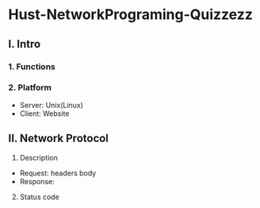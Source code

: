 # Hust-NetworkPrograming-Quizzezz

## I. Intro

### 1. Functions
### 2. Platform
- Server: Unix(Linux)
- Client: Website
## II. Network Protocol
1. Description
- Request: <path> headers body
- Response:
2. Status code

